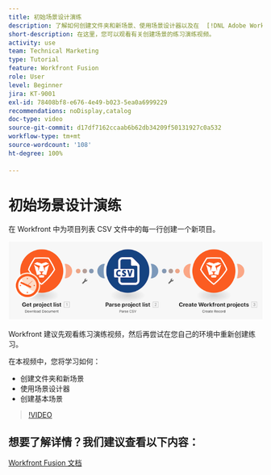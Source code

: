 ```yaml
---
title: 初始场景设计演练
description: 了解如何创建文件夹和新场景、使用场景设计器以及在  [!DNL Adobe Workfront Fusion] 中创建基本场景。
short-description: 在这里，您可以观看有关创建场景的练习演练视频。
activity: use
team: Technical Marketing
type: Tutorial
feature: Workfront Fusion
role: User
level: Beginner
jira: KT-9001
exl-id: 78408bf8-e676-4e49-b023-5ea0a6999229
recommendations: noDisplay,catalog
doc-type: video
source-git-commit: d17df7162ccaab6b62db34209f50131927c0a532
workflow-type: tm+mt
source-wordcount: '108'
ht-degree: 100%

---
```


# 初始场景设计演练

在 Workfront 中为项目列表 CSV 文件中的每一行创建一个新项目。

![Fusion 场景的图像](assets/understand-the-basics-1.png)

Workfront 建议先观看练习演练视频，然后再尝试在您自己的环境中重新创建练习。

在本视频中，您将学习如何：

* 创建文件夹和新场景
* 使用场景设计器
* 创建基本场景

>[!VIDEO](https://video.tv.adobe.com/v/335261/?quality=12&learn=on&enablevpops)


## 想要了解详情？我们建议查看以下内容：

[Workfront Fusion 文档](https://experienceleague.adobe.com/docs/workfront/using/adobe-workfront-fusion/workfront-fusion-2.html?lang=zh-hans)
